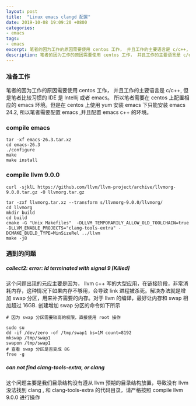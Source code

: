 ```yaml
---
layout: post
title:  "Linux emacs clangd 配置"
date: 2019-10-08 19:09:20 +0800
categories: 
- emacs
tags: 
- emacs
excerpt: 笔者的因为工作的原因需要使用 centos 工作， 并且工作的主要语言是 c/c++, 但是笔者比较习惯的 IDE 是 Intellij 或者 emacs。 所以笔者需要在 centos 上配置相应的 emacs 环境。但是在 centos 上使用 yum 安装 emacs 下只能安装 emacs 24.2, 所以笔者需要配置 emacs ,并且配置 emacs c++ 的环境。 
description: 笔者的因为工作的原因需要使用 centos 工作， 并且工作的主要语言是 c/c++, 但是笔者比较习惯的 IDE 是 Intellij 或者 emacs。 所以笔者需要在 centos 上配置相应的 emacs 环境。但是在 centos 上使用 yum 安装 emacs 下只能安装 emacs 24.2, 所以笔者需要配置 emacs ,并且配置 emacs c++ 的环境。 
---
```


### 准备工作

笔者的因为工作的原因需要使用 centos 工作， 并且工作的主要语言是 c/c++, 但是笔者比较习惯的 IDE 是 Intellij 或者 emacs。 所以笔者需要在 centos 上配置相应的 emacs 环境。但是在
centos 上使用 yum 安装 emacs 下只能安装 emacs 24.2, 所以笔者需要配置 emacs ,并且配置 emacs c++ 的环境。

### compile emacs

```
tar -xf emacs-26.3.tar.xz
cd emacs-26.3
./configure
make
make install
```

### compile llvm 9.0.0

```
curl -sjklL https://github.com/llvm/llvm-project/archive/llvmorg-9.0.0.tar.gz -O llvmorg.tar.gz

tar -zxf llvmorg.tar.xz --transform s/llvmorg-9.0.0/llvmorg/
cd llvmorg
mkdir build
cd build
cmake -G "Unix Makefiles"  -DLLVM_TEMPORARILY_ALLOW_OLD_TOOLCHAIN=true -DLLVM_ENABLE_PROJECTS="clang-tools-extra" -DCMAKE_BUILD_TYPE=MinSizeRel ../llvm
make -j8
```



### 遇到的问题
##### collect2: error: ld terminated with signal 9 [Killed]

这个问题出现的元应主要是因为， llvm c++ 写的大型应用，在链接阶段，非常消耗内存，这种情况下如果内存不够用，会导致 link 进程被杀死。解决办法就是增加
swap 分区，用来补齐需要的内存。对于 llvm 的编译，最好让内存和 swap 相加超过 16GB. 创建增加 swap 分区的命令如下所示

```
# 因为 swap 分区需要较高的权限，直接使用 root 操作

sudo su
dd -if /dev/zero -of /tmp/swap1 bs=1M count=8192
mkswap /tmp/swap1
swapon /tmp/swap1
# 查看 swap 分区是否变成 8G
free -g
```

##### can not find clang-tools-extra, or clang

这个问题主要是我们目录结构没有遵从 llvm 预期的目录结构放置，导致没有 llvm 没法找到 clang , 和 clang-tools-extra 的代码目录，请严格按照 compile llvm 9.0.0 进行操作
